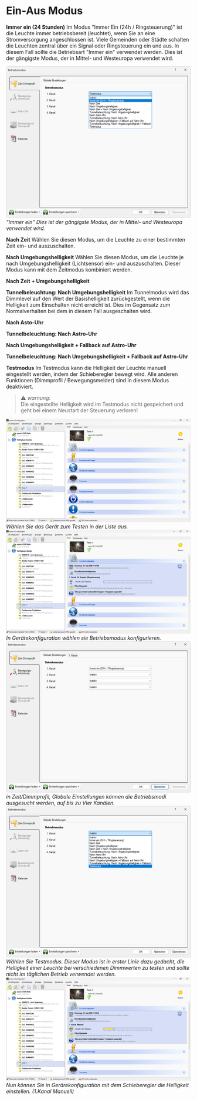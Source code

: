 # Ein-Aus Modus
<strong>Immer ein (24 Stunden)</strong>
Im Modus "Immer Ein (24h / Ringsteuerung)" ist die Leuchte immer betriebsbereit (leuchtet), wenn Sie an eine Stromversorgung angeschlossen ist. Viele Gemeinden oder Städte schalten die Leuchten zentral über ein Signal oder Ringsteuerung ein und aus. In diesem Fall sollte die Betriebsart "Immer ein" verwendet werden. Dies ist der gängigste Modus, der in Mittel- und Westeuropa verwendet wird.

![ein-aus-modus](ein-aus-modus-6.png)  
*"Immer ein" Dies ist der gängigste Modus, der in Mittel- und Westeuropa verwendet wird.*

<strong>Nach Zeit</strong>
Wählen Sie diesen Modus, um die Leuchte zu einer bestimmten Zeit ein- und auszuschalten.

<strong>Nach Umgebungshelligkeit</strong>
Wählen Sie diesen Modus, um die Leuchte je nach Umgebungshelligkeit (Lichtsensor) ein- und auszuschalten. Dieser Modus kann mit dem Zeitmodus kombiniert werden.

<strong>Nach Zeit + Umgebungshelligkeit</strong>

<strong>Tunnelbeleuchtung: Nach Umgebungshelligkeit</strong>
Im Tunnelmodus wird das Dimmlevel auf den Wert der Basishelligkeit zurückgestellt, wenn die Helligkeit zum Einschalten nicht erreicht ist. Dies im Gegensatz zum Normalverhalten bei dem in diesem Fall ausgeschalten wird.

<strong>Nach Asto-Uhr</strong>

<strong>Tunnelbeleuchtung: Nach Astro-Uhr</strong>

<strong>Nach Umgebungshelligkeit + Fallback auf Astro-Uhr</strong>

<strong>Tunnelbeleuchtung: Nach Umgebungshelligkeit + Fallback auf Astro-Uhr</strong>

<strong>Testmodus</strong>
Im Testmodus kann die Helligkeit der Leuchte manuell eingestellt werden, indem der Schieberegler bewegt wird. Alle anderen Funktionen (Dimmprofil / Bewegungsmelder) sind in diesem Modus deaktiviert.

> ⚠ *warnung:*  
> Die eingestellte Helligkeit wird im Testmodus nicht gespeichert und geht bei einem Neustart der Steuerung verloren!

![ein-aus-modus](ein-aus-modus-1.png)  
*Wählen Sie das Gerät zum Testen in der Liste aus.*
![ein-aus-modus](ein-aus-modus-2.png)  
*In Gerätekonfiguration wählen sie Betriebsmodus konfigurieren.*
![ein-aus-modus](ein-aus-modus-3.png)  
*in Zeit/Dimmprofil, Globale Einstellungen können die Betriebsmodi ausgesucht werden, auf bis zu Vier Kanälen.*
![ein-aus-modus](ein-aus-modus-4.png)  
*Wählen Sie Testmodus. Dieser Modus ist in erster Linie dazu gedacht, die Helligkeit einer Leuchte bei verschiedenen Dimmwerten zu testen und sollte nicht im täglichen Betrieb verwendet werden.*
![ein-aus-modus](ein-aus-modus-5.png)  
*Nun können Sie in Gerärekonfiguration mit dem Schieberegler die Helligkeit einstellen. (1.Kanal Manuell)*